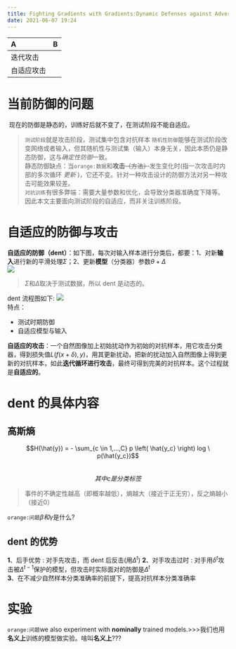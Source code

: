 ```yaml
---
title: Fighting Gradients with Gradients:Dynamic Defenses against Adversarial Attacks
date: 2021-06-07 19:24
---
```

| A | B |
:--- | :--- 
迭代攻击 | 
自适应攻击 | 

# 当前防御的问题
 现在的防御是静态的，训练好后就不变了，在测试阶段不能自适应。  
> `测试阶段`就是攻击阶段，测试集中包含对抗样本
`随机性防御`能够在测试阶段改变网络或者输入，但其随机性与测试集（输入）本身无关，因此本质仍是静态防御，这与*确定性防御*一致。   
静态防御缺点：当`orange:数据`和**攻击**~~（方法）~~发生变化时(指一次攻击时内部的多次循环 *更新* )，它还不变。针对一种攻击设计的防御方法对另一种攻击可能效果较差。  
`对抗训练`有很多弊端：需要大量参数和优化，会导致分类器准确度下降等。因此本文主要面向测试阶段的自适应，而非关注训练阶段。  

# 自适应的防御与攻击  
**自适应的防御（dent）**：如下图，每次对输入样本进行分类后，都要：1、对新**输入**进行新的平滑处理$\Sigma$；2、更新**模型**（分类器）参数$\theta + \Delta$    
![](./_image/2021-06-08/2021-06-08-20-04-00@2x.png)  

> $\Sigma$和$\Delta$取决于测试数据，所以 dent 是动态的。  

dent 流程图如下:
![](./_image/2021-06-08/2021-06-08-19-49-26@2x.png)    
特点：
- 测试时期防御
- 自适应模型与输入

**自适应的攻击**：一个自然图像加上初始扰动作为初始的对抗样本，用它攻击分类器，得到损失值$L(f(x + \delta),y)$，用其更新扰动，把新的扰动加入自然图像上得到更新的对抗样本，如此**迭代循环进行攻击**，最终可得到完美的对抗样本。这个过程就是**自适应的**。  
# dent 的具体内容
## 高斯熵
$$H(\hat{y}) = - \sum_{c \in 1,...,C} p \left( \hat{y_c} \right) log \ p(\hat{y_c})$$  
$$其中 c 是分类标签$$   

> 事件的不确定性越高（即概率越低），熵越大（接近于正无穷），反之熵越小（接近0）

`orange:问题`$\beta 和\gamma$是什么?  

## dent 的优势
**1**、后手优势 : 对手先攻击，而 dent 后反击(用$\Delta^t$)
**2**、对手攻击过时 : 对手用$\delta^t$攻击被$\Delta^{t-1}$保护的模型，但攻击时实际面对的防御是$\Delta^{t}$  
**3**、在不减少自然样本分类准确率的前提下，提高对抗样本分类准确率
# 实验
`orange:问题`we also experiment with **nominally** trained models.>>>我们也用**名义上**训练的模型做实验。啥叫**名义上**???  
